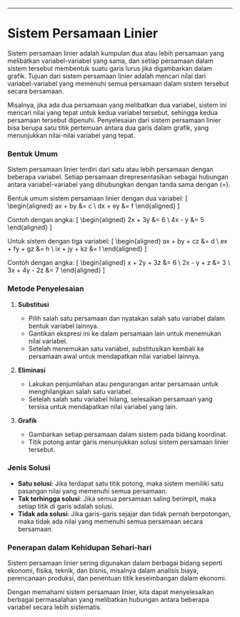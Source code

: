 
---
# Sistem Persamaan Linier
Sistem persamaan linier adalah kumpulan dua atau lebih persamaan yang melibatkan variabel-variabel yang sama, dan setiap persamaan dalam sistem tersebut membentuk suatu garis lurus jika digambarkan dalam grafik. Tujuan dari sistem persamaan linier adalah mencari nilai dari variabel-variabel yang memenuhi semua persamaan dalam sistem tersebut secara bersamaan.

Misalnya, jika ada dua persamaan yang melibatkan dua variabel, sistem ini mencari nilai yang tepat untuk kedua variabel tersebut, sehingga kedua persamaan tersebut dipenuhi. Penyelesaian dari sistem persamaan linier bisa berupa satu titik pertemuan antara dua garis dalam grafik, yang menunjukkan nilai-nilai variabel yang tepat.

### Bentuk Umum
Sistem persamaan linier terdiri dari satu atau lebih persamaan dengan beberapa variabel. Setiap persamaan direpresentasikan sebagai hubungan antara variabel-variabel yang dihubungkan dengan tanda sama dengan (=).

Bentuk umum sistem persamaan linier dengan dua variabel:
\[
\begin{aligned}
ax + by &= c \\
dx + ey &= f
\end{aligned}
\]


Contoh dengan angka:
\[
\begin{aligned}
2x + 3y &= 6 \\
4x - y &= 5
\end{aligned}
\]


Untuk sistem dengan tiga variabel:
\[
\begin{aligned}
ax + by + cz &= d \\
ex + fy + gz &= h \\
ix + jy + kz &= l
\end{aligned}
\]

Contoh dengan angka:
\[
\begin{aligned}
x + 2y + 3z &= 6 \\
2x - y + z &= 3 \\
3x + 4y - 2z &= 7
\end{aligned}
\]


### Metode Penyelesaian
1. **Substitusi**
   - Pilih salah satu persamaan dan nyatakan salah satu variabel dalam bentuk variabel lainnya.
   - Gantikan ekspresi ini ke dalam persamaan lain untuk menemukan nilai variabel.
   - Setelah menemukan satu variabel, substitusikan kembali ke persamaan awal untuk mendapatkan nilai variabel lainnya.

2. **Eliminasi**
   - Lakukan penjumlahan atau pengurangan antar persamaan untuk menghilangkan salah satu variabel.
   - Setelah salah satu variabel hilang, selesaikan persamaan yang tersisa untuk mendapatkan nilai variabel yang lain.

3. **Grafik**
   - Gambarkan setiap persamaan dalam sistem pada bidang koordinat.
   - Titik potong antar garis menunjukkan solusi sistem persamaan linier tersebut.

### Jenis Solusi
- **Satu solusi**: Jika terdapat satu titik potong, maka sistem memiliki satu pasangan nilai yang memenuhi semua persamaan.
- **Tak terhingga solusi**: Jika semua persamaan saling berimpit, maka setiap titik di garis adalah solusi.
- **Tidak ada solusi**: Jika garis-garis sejajar dan tidak pernah berpotongan, maka tidak ada nilai yang memenuhi semua persamaan secara bersamaan.

### Penerapan dalam Kehidupan Sehari-hari
Sistem persamaan linier sering digunakan dalam berbagai bidang seperti ekonomi, fisika, teknik, dan bisnis, misalnya dalam analisis biaya, perencanaan produksi, dan penentuan titik keseimbangan dalam ekonomi.

Dengan memahami sistem persamaan linier, kita dapat menyelesaikan berbagai permasalahan yang melibatkan hubungan antara beberapa variabel secara lebih sistematis.

